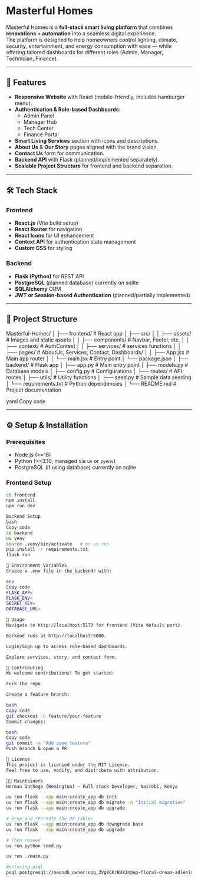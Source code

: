 # Masterful Homes

Masterful Homes is a **full-stack smart living platform** that combines **renovations + automation** into a seamless digital experience.  
The platform is designed to help homeowners control lighting, climate, security, entertainment, and energy consumption with ease — while offering tailored dashboards for different roles (Admin, Manager, Technician, Finance).

---

## 🚀 Features

- **Responsive Website** with React (mobile-friendly, includes hamburger menu).
- **Authentication & Role-based Dashboards**:
  - Admin Panel
  - Manager Hub
  - Tech Center
  - Finance Portal
- **Smart Living Services** section with icons and descriptions.
- **About Us** & **Our Story** pages aligned with the brand vision.
- **Contact Us** form for communication.
- **Backend API** with Flask (planned/implemented separately).
- **Scalable Project Structure** for frontend and backend separation.

---

## 🛠️ Tech Stack

### Frontend
- **React.js** (Vite build setup)
- **React Router** for navigation
- **React Icons** for UI enhancement
- **Context API** for authentication state management
- **Custom CSS** for styling

### Backend
- **Flask (Python)** for REST API
- **PostgreSQL** (planned database) currently on sqlite
- **SQLAlchemy** ORM
- **JWT or Session-based Authentication** (planned/partially implemented)

---

## 📂 Project Structure

Masterful-Homes/
│
├── frontend/ # React app
│ ├── src/
│ │ ├── assets/ # Images and static assets
│ │ ├── components/ # Navbar, Footer, etc.
│ │ ├── context/ # AuthContext
│ │ ├── services/ # services functions
│ │ ├── pages/ # AboutUs, Services, Contact, Dashboards/
│ │ ├── App.jsx # Main app router
│ │ └── main.jsx # Entry point
│ └── package.json
│
├── backend/ # Flask app
│ ├── app.py # Main entry point
│ ├── models.py # Database models
│ ├── config.py # Configurations
│ ├── routes/ # API routes
│ ├── utils/ # Utility functions
│ ├── seed.py # Sample data seeding
│ └── requirements.txt # Python dependencies
│
└── README.md # Project documentation

yaml
Copy code

---

## ⚙️ Setup & Installation

### Prerequisites
- Node.js (>=16)
- Python (>=3.10, managed via `uv` or `pyenv`)
- PostgreSQL (if using database) currently on sqlite

### Frontend Setup
```bash
cd frontend
npm install
npm run dev

Backend Setup
bash
Copy code
cd backend
uv venv
source .venv/bin/activate   # or uv run
pip install -r requirements.txt
flask run

🔑 Environment Variables
Create a .env file in the backend/ with:

env
Copy code
FLASK_APP=
FLASK_ENV=
SECRET_KEY=
DATABASE_URL=

📖 Usage
Navigate to http://localhost:5173 for frontend (Vite default port).

Backend runs at http://localhost:5000.

Login/Sign up to access role-based dashboards.

Explore services, story, and contact form.

🤝 Contributing
We welcome contributions! To get started:

Fork the repo

Create a feature branch:

bash
Copy code
git checkout -b feature/your-feature
Commit changes:

bash
Copy code
git commit -m "Add some feature"
Push branch & open a PR

📜 License
This project is licensed under the MIT License.
Feel free to use, modify, and distribute with attribution.

👨‍💻 Maintainers
Herman Gathege (Remington) – Full-stack Developer, Nairobi, Kenya

uv run flask --app main:create_app db init
uv run flask --app main:create_app db migrate -m "Initial migration"
uv run flask --app main:create_app db upgrade

# Drop and recreate the DB tables
uv run flask --app main:create_app db downgrade base
uv run flask --app main:create_app db upgrade

# Then reseed
uv run python seed.py

uv run ./main.py

#entering psql
psql postgresql://neondb_owner:npg_3Vg8CKrRUXJm@ep-floral-dream-adlenlmi-pooler.c-2.us-east-1.aws.neon.tech/neondb?sslmode=require

